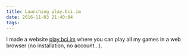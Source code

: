 ```yaml
---
title: Launching play.bci.im
date: 2016-11-03 21:40:04
tags:
---
```


I made a website [play.bci.im](http://play.bci.im) where you can play all my
games in a web browser (no installation, no account...).